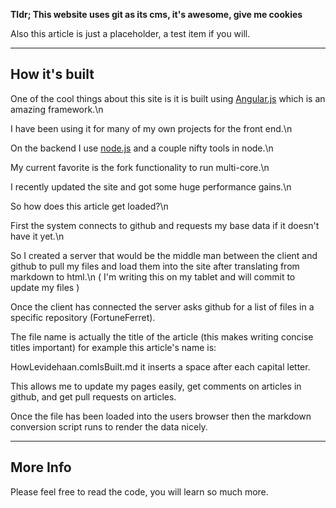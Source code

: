 __Tldr; This website uses git as its cms, it's awesome, give me cookies__

Also this article is just a placeholder, a test item if you will.

---------
## How it's built

One of the cool things about this site is it is built using [Angular.js](http://angularjs.org) which is an amazing framework.\n

I have been using it for many of my own projects for the front end.\n

On the backend I use [node.js](http://nodejs.com) and a couple nifty tools in node.\n

My current favorite is the fork functionality to run multi-core.\n

I recently updated the site and got some huge performance gains.\n

So how does this article get loaded?\n

First the system connects to github and requests my base data if it doesn't have it yet.\n

So I created a server that would be the middle man between the client and github to pull my files and load them into the site after translating from markdown to html.\n
( I'm writing this on my tablet and will commit to update my files )

Once the client has connected the server asks github for a list of files in a specific repository (FortuneFerret).

The file name is actually the title of the article (this makes writing concise titles important) for example this article's name is:

HowLevidehaan.comIsBuilt.md it inserts a space after each capital letter.

This allows me to update my pages easily, get comments on articles in github, and get pull requests on articles.

Once the file has been loaded into the users browser then the markdown conversion script runs to render the data nicely.<br>

------------

## More Info

Please feel free to read the code, you will learn so much more.
